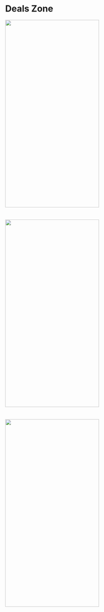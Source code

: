 # Deals Zone

<img src="https://github.com/veskol1/DealsZone/assets/13125281/59829de6-fa64-4388-9313-d64a74678978"  width="300" height="600">

#
<img src="https://github.com/veskol1/DealsZone/assets/13125281/6f2bc7b5-e703-4f81-96e5-7189e8b728b6)https://github.com/veskol1/DealsZone/assets/13125281/6f2bc7b5-e703-4f81-96e5-7189e8b728b6"  width="300" height="600">

#

<img src="https://github.com/veskol1/DealsZone/assets/13125281/fde141e9-d560-4681-af48-3ed77aa26581"  width="300" height="600">
